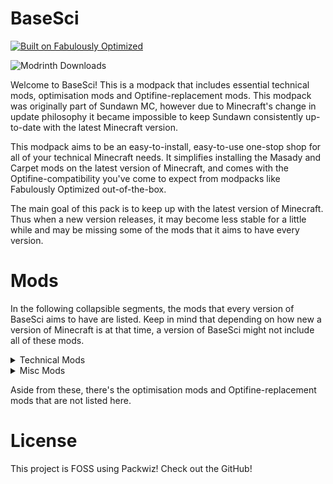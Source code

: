 # BaseSci

[![Built on Fabulously Optimized](https://cdn.jsdelivr.net/npm/@intergrav/devins-badges@3/assets/cozy/built-with/fabulously-optimized_64h.png)](https://download.fo)

![Modrinth Downloads](https://img.shields.io/modrinth/dt/W7qkr930)

Welcome to BaseSci! This is a modpack that includes essential technical mods,
optimisation mods and Optifine-replacement mods. This modpack was originally
part of Sundawn MC, however due to Minecraft's change in update philosophy it
became impossible to keep Sundawn consistently up-to-date with the latest
Minecraft version.

This modpack aims to be an easy-to-install, easy-to-use one-stop shop for all
of your technical Minecraft needs. It simplifies installing the Masady and
Carpet mods on the latest version of Minecraft, and comes with the
Optifine-compatibility you've come to expect from modpacks like Fabulously
Optimized out-of-the-box.

The main goal of this pack is to keep up with the latest version of Minecraft.
Thus when a new version releases, it may become less stable for a little while
and may be missing some of the mods that it aims to have every version.

# Mods

In the following collapsible segments, the mods that every version of BaseSci
aims to have are listed. Keep in mind that depending on how new a version of
Minecraft is at that time, a version of BaseSci might not include all of these
mods.

<details>
<summary>Technical Mods</summary>

- Carpet
- Carpet Extra
- Carpet TIS Addition
- Litematica
- Litematica Printer
- Litematica Server Paster
- Syncmatica
- MiniHUD
- Tweakeroo
- Tweakermore
- Item Scroller
- Inventory Profiles Next
- G4mespeed
- Redstone Multimeter
- Redstone Tweaks (with ResPackOpts)
- Axiom
- BetterF3
- Extreme Sound Muffler
- CommandKeys
- LibrGetter
- NBT Autocomplete
- ReplayMod
- Peek
- Spark
- WorldEdit
- Xaeros Minimap & Worldmap

</details>

<details>
<summary>Misc Mods</summary>

- Bobby
- Simple Voice Chat
- Camera Utils
- E4mc

</details>

Aside from these, there's the optimisation mods and Optifine-replacement mods
that are not listed here.

# License

This project is FOSS using Packwiz! Check out the GitHub!
